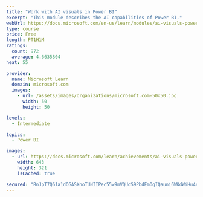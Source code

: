 ```yaml
---
title: "Work with AI visuals in Power BI"
excerpt: "This module describes the AI capabilities of Power BI."
webUrl: https://docs.microsoft.com/en-us/learn/modules/ai-visuals-power-bi/
type: course
price: Free
length: PT1H1M
ratings:
  count: 972
  average: 4.6635804
heat: 55

provider:
  name: Microsoft Learn
  domain: microsoft.com
  images:
    - url: /assets/images/organizations/microsoft.com-50x50.jpg
      width: 50
      height: 50

levels:
  - Intermediate

topics:
  - Power BI

images:
  - url: https://docs.microsoft.com/learn/achievements/ai-visuals-power-bi-social.png
    width: 643
    height: 321
    isCached: true

secured: "RnJpT7Q61a1dOGASXnoTUNIIPec55w9mVQUoS9PbdEmOqIQauni6WKdWiHu4e45iDRFUxc98aYm6s+rfABgjGISF5UHMjqnz/+96W5T1ZVs5lLV48J5xpqB67BXCjFx4yhHfLlLhXQifP3JY0mvhvGercCEf31vGb/e946bhYA5sOkJF9H9Wft/a57hYbDo/2kUINyTfMgOdv40huMjxaG2RCjbZj0bc/hUvPZQ8uZqlIm+ylFJux2zuIkZ60UyAVf29Myfc66JXKjzUlmdgSfdbDG8c+jUDIzNrWJXxOcY8jmv+TYv3DMLQG8E2nJ5g7VD8Ty95e9+JIlCMXrrIKVTK+TLjfWdZ819evhX9bmbtTEcPz2UCYj1MnjIqwuZx8d6VSzSqcray335TXU+sRY0D58r0VrlEvsAEgBmiI78=;KLiYX8jrzCUAJhK4IPI8fQ=="
---
```


